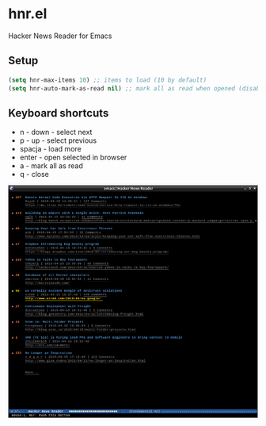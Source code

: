 # hnr.el
Hacker News Reader for Emacs

## Setup
```lisp
(setq hnr-max-items 10) ;; items to load (10 by default)
(setq hnr-auto-mark-as-read nil) ;; mark all as read when opened (disabled by default)
```

## Keyboard shortcuts
* n - down - select next
* p - up - select previous
* spacja - load more
* enter - open selected in browser
* a - mark all as read
* q - close

![Preview](/sample.png?raw=true "Preview")